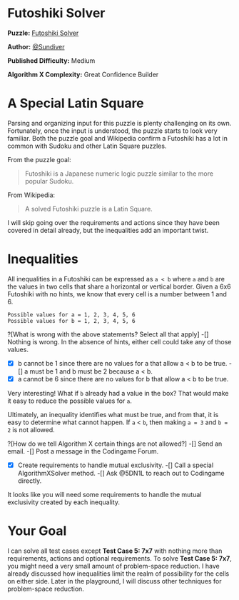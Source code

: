 # Futoshiki Solver

__Puzzle:__ [Futoshiki Solver](https://www.codingame.com/training/medium/futoshiki-solver)

__Author:__ [@Sundiver](https://www.codingame.com/profile/a4d5c1786311a05772d1b2f5dadac78e6102203)

__Published Difficulty:__ Medium

__Algorithm X Complexity:__ Great Confidence Builder

# A Special Latin Square

Parsing and organizing input for this puzzle is plenty challenging on its own. Fortunately, once the input is understood, the puzzle starts to look very familiar. Both the puzzle goal and Wikipedia confirm a Futoshiki has a lot in common with Sudoku and other Latin Square puzzles.

From the puzzle goal:

>Futoshiki is a Japanese numeric logic puzzle similar to the more popular Sudoku.

From Wikipedia:

>A solved Futoshiki puzzle is a Latin Square.

I will skip going over the requirements and actions since they have been covered in detail already, but the inequalities add an important twist.

# Inequalities

All inequalities in a Futoshiki can be expressed as `a < b` where `a` and `b` are the values in two cells that share a horizontal or vertical border. Given a 6x6 Futoshiki with no hints, we know that every cell is a number between 1 and 6.

```
Possible values for a = 1, 2, 3, 4, 5, 6
Possible values for b = 1, 2, 3, 4, 5, 6
```

?[What is wrong with the above statements? Select all that apply]
-[] Nothing is wrong. In the absence of hints, either cell could take any of those values.
-[x] b cannot be 1 since there are no values for a that allow a < b to be true. 
-[] a must be 1 and b must be 2 because a < b.
-[x] a cannot be 6 since there are no values for b that allow a < b to be true. 

Very interesting! What if `b` already had a value in the box? That would make it easy to reduce the possible values for `a`.

Ultimately, an inequality identifies what must be true, and from that, it is easy to determine what cannot happen. If `a` < `b`, then making `a = 3` and `b = 2` is not allowed. 

?[How do we tell Algorithm X certain things are not allowed?]
-[] Send an email.
-[] Post a message in the Codingame Forum. 
-[x] Create requirements to handle mutual exclusivity.
-[] Call a special AlgorithmXSolver method.
-[] Ask @5DN1L to reach out to Codingame directly.

It looks like you will need some requirements to handle the mutual exclusivity created by each inequality.

# Your Goal

I can solve all test cases except __Test Case 5: 7x7__ with nothing more than requirements, actions and optional requirements. To solve __Test Case 5: 7x7__, you might need a very small amount of problem-space reduction. I have already discussed how inequalities limit the realm of possibility for the cells on either side. Later in the playground, I will discuss other techniques for problem-space reduction.
